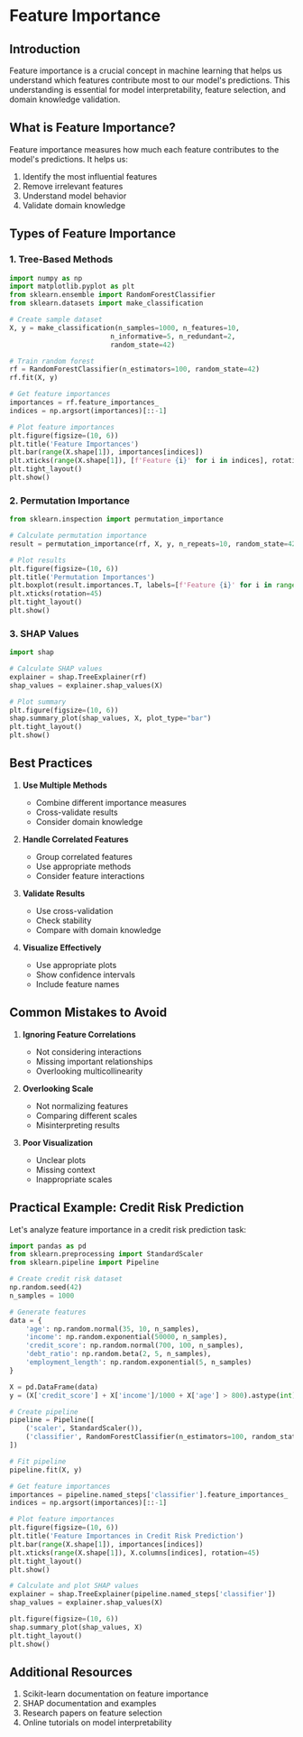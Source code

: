 # Feature Importance

## Introduction

Feature importance is a crucial concept in machine learning that helps us understand which features contribute most to our model's predictions. This understanding is essential for model interpretability, feature selection, and domain knowledge validation.

## What is Feature Importance?

Feature importance measures how much each feature contributes to the model's predictions. It helps us:

1. Identify the most influential features
2. Remove irrelevant features
3. Understand model behavior
4. Validate domain knowledge

## Types of Feature Importance

### 1. Tree-Based Methods

```python
import numpy as np
import matplotlib.pyplot as plt
from sklearn.ensemble import RandomForestClassifier
from sklearn.datasets import make_classification

# Create sample dataset
X, y = make_classification(n_samples=1000, n_features=10, 
                         n_informative=5, n_redundant=2,
                         random_state=42)

# Train random forest
rf = RandomForestClassifier(n_estimators=100, random_state=42)
rf.fit(X, y)

# Get feature importances
importances = rf.feature_importances_
indices = np.argsort(importances)[::-1]

# Plot feature importances
plt.figure(figsize=(10, 6))
plt.title('Feature Importances')
plt.bar(range(X.shape[1]), importances[indices])
plt.xticks(range(X.shape[1]), [f'Feature {i}' for i in indices], rotation=45)
plt.tight_layout()
plt.show()
```

### 2. Permutation Importance

```python
from sklearn.inspection import permutation_importance

# Calculate permutation importance
result = permutation_importance(rf, X, y, n_repeats=10, random_state=42)

# Plot results
plt.figure(figsize=(10, 6))
plt.title('Permutation Importances')
plt.boxplot(result.importances.T, labels=[f'Feature {i}' for i in range(X.shape[1])])
plt.xticks(rotation=45)
plt.tight_layout()
plt.show()
```

### 3. SHAP Values

```python
import shap

# Calculate SHAP values
explainer = shap.TreeExplainer(rf)
shap_values = explainer.shap_values(X)

# Plot summary
plt.figure(figsize=(10, 6))
shap.summary_plot(shap_values, X, plot_type="bar")
plt.tight_layout()
plt.show()
```

## Best Practices

1. **Use Multiple Methods**
   - Combine different importance measures
   - Cross-validate results
   - Consider domain knowledge

2. **Handle Correlated Features**
   - Group correlated features
   - Use appropriate methods
   - Consider feature interactions

3. **Validate Results**
   - Use cross-validation
   - Check stability
   - Compare with domain knowledge

4. **Visualize Effectively**
   - Use appropriate plots
   - Show confidence intervals
   - Include feature names

## Common Mistakes to Avoid

1. **Ignoring Feature Correlations**
   - Not considering interactions
   - Missing important relationships
   - Overlooking multicollinearity

2. **Overlooking Scale**
   - Not normalizing features
   - Comparing different scales
   - Misinterpreting results

3. **Poor Visualization**
   - Unclear plots
   - Missing context
   - Inappropriate scales

## Practical Example: Credit Risk Prediction

Let's analyze feature importance in a credit risk prediction task:

```python
import pandas as pd
from sklearn.preprocessing import StandardScaler
from sklearn.pipeline import Pipeline

# Create credit risk dataset
np.random.seed(42)
n_samples = 1000

# Generate features
data = {
    'age': np.random.normal(35, 10, n_samples),
    'income': np.random.exponential(50000, n_samples),
    'credit_score': np.random.normal(700, 100, n_samples),
    'debt_ratio': np.random.beta(2, 5, n_samples),
    'employment_length': np.random.exponential(5, n_samples)
}

X = pd.DataFrame(data)
y = (X['credit_score'] + X['income']/1000 + X['age'] > 800).astype(int)

# Create pipeline
pipeline = Pipeline([
    ('scaler', StandardScaler()),
    ('classifier', RandomForestClassifier(n_estimators=100, random_state=42))
])

# Fit pipeline
pipeline.fit(X, y)

# Get feature importances
importances = pipeline.named_steps['classifier'].feature_importances_
indices = np.argsort(importances)[::-1]

# Plot feature importances
plt.figure(figsize=(10, 6))
plt.title('Feature Importances in Credit Risk Prediction')
plt.bar(range(X.shape[1]), importances[indices])
plt.xticks(range(X.shape[1]), X.columns[indices], rotation=45)
plt.tight_layout()
plt.show()

# Calculate and plot SHAP values
explainer = shap.TreeExplainer(pipeline.named_steps['classifier'])
shap_values = explainer.shap_values(X)

plt.figure(figsize=(10, 6))
shap.summary_plot(shap_values, X)
plt.tight_layout()
plt.show()
```

## Additional Resources

1. Scikit-learn documentation on feature importance
2. SHAP documentation and examples
3. Research papers on feature selection
4. Online tutorials on model interpretability
